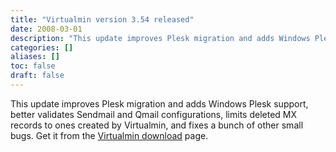 ```yaml
---
title: "Virtualmin version 3.54 released"
date: 2008-03-01
description: "This update improves Plesk migration and adds Windows Plesk support, better validates Sendmail..."
categories: []
aliases: []
toc: false
draft: false
---
```

This update improves Plesk migration and adds Windows Plesk support, better validates Sendmail and Qmail configurations, limits deleted MX records to ones created by Virtualmin, and fixes a bunch of other small bugs. Get it from the [Virtualmin download][1] page.

  [1]: vdownload.html

